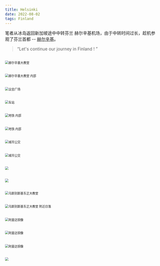 ```yaml
---
title: Helsinki
date: 2022-08-02
tags: Finland
---
```


笔者从冰岛返回新加坡途中中转芬兰 赫尔辛基机场，由于中转时间过长，趁机参观了芬兰首都 -- [赫尔辛基](https://zh.wikipedia.org/zh-sg/%E8%B5%AB%E5%B0%94%E8%BE%9B%E5%9F%BA)。



> “Let's continue our journey in Finland ! ”

## 

<img src="20220802/20220802-1.jpg" alt="赫尔辛基大教堂" style="zoom:70%;" />



##

<img src="20220802/20220802-2.jpg" alt="赫尔辛基大教堂 内部" style="zoom:70%;" />



##

<img src="20220802/20220802-3.jpg" alt="议会广场" style="zoom:70%;" />



##

<img src="20220802/20220802-5.jpg" alt="车站" style="zoom:70%;" />



##

<img src="20220802/20220802-6.jpg" alt="地铁 内部" style="zoom:70%;" />



##

<img src="20220802/20220802-7.jpg" alt="地铁 内部" style="zoom:70%;" />



##

<img src="20220802/20220802-8.jpg" alt="城市公交" style="zoom:70%;" />



##

<img src="20220802/20220802-9.jpg" alt="城市公交" style="zoom:70%;" />



##

<img src="20220802/20220802-10.jpg" alt=" " style="zoom:70%;" />



##

<img src="20220802/20220802-11.jpg" alt=" " style="zoom:70%;" />

##

<img src="20220802/20220802-12.jpg" alt="乌斯别斯基东正大教堂" style="zoom:70%;" />



##

<img src="20220802/20220802-13.jpg" alt="乌斯别斯基东正大教堂 附近日落" style="zoom:70%;" />



##

<img src="20220802/20220802-14.jpg" alt="阿曼达铜像" style="zoom:70%;" />



##

<img src="20220802/20220802-15.jpg" alt="阿曼达铜像" style="zoom:70%;" />



##

<img src="20220802/20220802-4.jpg" alt="阿曼达铜像" style="zoom:70%;" />



##

<img src="20220802/20220802-16.jpg" alt=" " style="zoom:70%;" />









